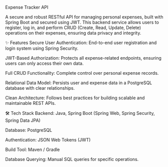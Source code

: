 Expense Tracker API


A secure and robust RESTful API for managing personal expenses, built with Spring Boot and secured using JWT. This backend service allows users to register, log in, and perform CRUD (Create, Read, Update, Delete) operations on their expenses, ensuring data privacy and integrity.

✨ Features
Secure User Authentication: End-to-end user registration and login system using Spring Security.

JWT-Based Authorization: Protects all expense-related endpoints, ensuring users can only access their own data.

Full CRUD Functionality: Complete control over personal expense records.

Relational Data Model: Persists user and expense data in a PostgreSQL database with clear relationships.

Clean Architecture: Follows best practices for building scalable and maintainable REST APIs.

🛠️ Tech Stack
Backend: Java, Spring Boot (Spring Web, Spring Security, Spring Data JPA)

Database: PostgreSQL

Authentication: JSON Web Tokens (JWT)

Build Tool: Maven / Gradle

Database Querying: Manual SQL queries for specific operations.


